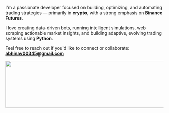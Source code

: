 I'm a passionate developer focused on building, optimizing, and automating trading strategies — primarily in **crypto**, with a strong emphasis on **Binance Futures**.

I love creating data-driven bots, running intelligent simulations, web scraping actionable market insights, and building adaptive, evolving trading systems using **Python**.

Feel free to reach out if you'd like to connect or collaborate:  
**abhinav00345@gmail.com**

<p align="center">
  <img src="https://media0.giphy.com/media/v1.Y2lkPTc5MGI3NjExaGx1Z252c3Nsemg5NmY0NDZwNzN4ZngwcTZ2ZHdvdnBseW81MmZpaCZlcD12MV9pbnRlcm5hbF9naWZfYnlfaWQmY3Q9Zw/l2QEacj2yBTxRlWq4/giphy.gif" style="height: 150px; width: 800px;" />
</p>
